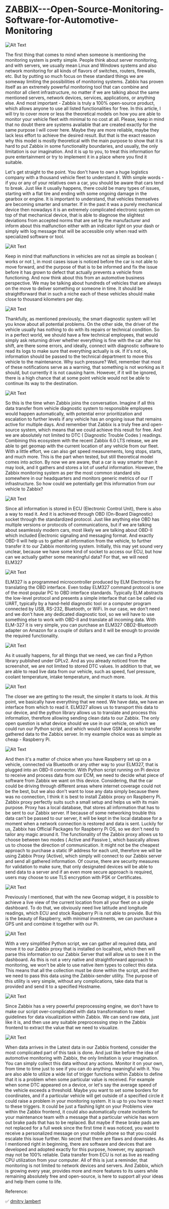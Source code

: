 # ZABBIX---Open-Source-Monitoring-Software-for-Automotive-Monitoring

![Alt Text](https://github.com/MagnoMonteCerqueira/ZABBIX---Open-Source-Monitoring-Software-for-Automotive-Monitoring/raw/main/Imgs/1641929639393.jpg)

The first thing that comes to mind when someone is mentioning the monitoring system is pretty simple. People think about server monitoring, and with servers, we usually mean Linux and Windows systems and also network monitoring for all kinds of flavors of switches, routers, firewalls, etc. But by putting so much focus on these standard things we are someway limiting the possibilities of monitoring systems. Zabbix has proven itself as an extremely powerful monitoring tool that can combine and monitor all client infrastructure, no matter if we are talking about the same mentioned servers, network devices, services, applications, or anything else. And most important - Zabbix is truly a 100% open-source product, which allows anyone to use all listed functionalities for free.
In this article, I will try to cover more or less the theoretical models on how you are able to monitor your vehicle fleet with minimal to no cost at all. Please, keep in mind that no doubt there are systems available that are created exactly for the same purpose I will cover here. Maybe they are more reliable, maybe they lack less effort to achieve the desired result. But that is the exact reason why this model is mostly theoretical with the main purpose to show that it is hard to put Zabbix in some functionality boundaries, and usually, the only limitation is our imagination. And it is up to you, to treat this information for pure entertainment or try to implement it in a place where you find it suitable.

Let's get straight to the point. You don't have to own a huge logistics company with a thousand vehicle fleet to understand it. With simple words - if you or any of your relatives own a car, you should be aware that cars tend to break. Just like it usually happens, there could be many types of issues, starting with a flat tire and ending with some ongoing damage in the gearbox or engine. It is important to understand, that vehicles themselves are becoming smarter and smarter. If in the past it was a purely mechanical device then nowadays it is an extremely complicated electronic system on top of that mechanical device, that is able to diagnose the slightest deviations from accepted norms that are set by the manufacturer and inform about this malfunction either with an indicator light on your dash or simply with log message that will be accessible only when read with specialized software or tool.

![Alt Text](https://github.com/MagnoMonteCerqueira/ZABBIX---Open-Source-Monitoring-Software-for-Automotive-Monitoring/raw/main/Imgs/1641931647053.jpg)


Keep in mind that malfunctions in vehicles are not as simple as boolean ( works or not ), in most cases issue is noticed before the car is not able to move forward, and the purpose of that is to be informed and fix the issue before it has grown to defect that actually prevents a vehicle from functioning.
And now think about this from an automotive business perspective. We may be talking about hundreds of vehicles that are always on the move to deliver something or someone in time. It should be straightforward that in such a niche each of these vehicles should make close to thousand kilometers per day.


![Alt Text](https://github.com/MagnoMonteCerqueira/ZABBIX---Open-Source-Monitoring-Software-for-Automotive-Monitoring/raw/main/Imgs/1641932679658.jpg)

Thankfully, as mentioned previously, the smart diagnostic system will let you know about all potential problems. On the other side, the driver of the vehicle usually has nothing to do with its repairs or technical condition. So in a perfect world, we should have a few technical employees, that would simply ask returning driver whether everything is fine with the car after his shift, are there some errors, and ideally, connect with diagnostic software to read its logs to make sure that everything actually is ok. If it's not ok, information should be passed to the technical department to move this vehicle to the maintenance.
Why such pressure? Well, remember that most of these notifications serve as a warning, that something is not working as it should, but currently it is not causing harm. However, if it will be ignored, there is a high chance that at some point vehicle would not be able to continue its way to the destination.


![Alt Text](https://github.com/MagnoMonteCerqueira/ZABBIX---Open-Source-Monitoring-Software-for-Automotive-Monitoring/raw/main/Imgs/1641933465952.png)


So this is the time when Zabbix joins the conversation. Imagine if all this data transfer from vehicle diagnostic system to responsible employees would happen automatically, with potential error prioritization and escalation to further levels if any vehicle has an ongoing issue that remains active for multiple days. And remember that Zabbix is a truly free and open-source system, which means that we could achieve this result for free. And we are absolutely not limited to DTC ( Diagnostic Trouble Codes ) readings. Combining this ecosystem with the recent Zabbix 6.0 LTS release, we are able to get geomap with the current location of any vehicle from our fleet. With a little effort, we can also get speed measurements, long stops, starts, and much more.
This is the part when tested, but still theoretical model comes into action. By now we are aware, that a car is way smarter than it may look, and it gathers and stores a lot of useful information. However, the Zabbix monitoring system as per the most common standard sits somewhere in our headquarters and monitors generic metrics of our IT infrastructure. So how could we potentially get this information from our vehicle to Zabbix?

![Alt Text](https://github.com/MagnoMonteCerqueira/ZABBIX---Open-Source-Monitoring-Software-for-Automotive-Monitoring/raw/main/Imgs/1641934244741.jpg)

Since all information is stored in ECU (Electronic Control Unit), there is also a way to read it. And it is achieved through OBD (On-Board Diagnostic) socket through the standardized protocol. Just like anything else OBD has multiple versions or protocols of communications, but if we are talking about seamlessly modern cars, most likely we are talking about OBD-II which included Electronic signaling and messaging format.
And exactly OBD-II will help us to gather all information from the vehicle, to further transfer it to our Zabbix monitoring system. Initially, this may yet sound very unclear, because we have some kind of socket to access our ECU, but how can we actually gather some meaningful data? For that, we will need ELM327


![Alt Text](https://github.com/MagnoMonteCerqueira/ZABBIX---Open-Source-Monitoring-Software-for-Automotive-Monitoring/raw/main/Imgs/1641935110348.jpg)

ELM327 is a programmed microcontroller produced by ELM Electronics for translating the OBD interface. Even today ELM327 command protocol is one of the most popular PC to OBD interface standards. Typically ELM abstracts the low-level protocol and presents a simple interface that can be called via UART, typically by a hand-held diagnostic tool or a computer program connected by USB, RS-232, Bluetooth, or WiFi. In our case, we don't need and we don't have any dedicated diagnostic tool, so we will have to use something else to work with OBD-II and translate all incoming data. With ELM-327 it is very simple, you can purchase an ELM327 OBD2-Bluetooth adapter on Amazon for a couple of dollars and it will be enough to provide the required functionality.

![Alt Text](https://github.com/MagnoMonteCerqueira/ZABBIX---Open-Source-Monitoring-Software-for-Automotive-Monitoring/raw/main/Imgs/1641935487519.jpg)


As it usually happens, for all things that we need, we can find a Python library published under GPLv2. And as you already noticed from the screenshot, we are not limited to stored DTC values. In addition to that, we are able to read live data from our vehicle, such as speed, fuel pressure, coolant temperature, intake temperature, and much more.

![Alt Text](https://github.com/MagnoMonteCerqueira/ZABBIX---Open-Source-Monitoring-Software-for-Automotive-Monitoring/raw/main/Imgs/1641934663189.jpg)

The closer we are getting to the result, the simpler it starts to look. At this point, we basically have everything that we need. We have data, we have an interface from which to read it. ELM327 allows us to transport this data to our device, and the python library allows us to translate and process this information, therefore allowing sending clean data to our Zabbix. The only open question is what device should we use in our vehicle, on which we could run our Python script, and which would have GSM access to transfer gathered data to the Zabbix server. In my example choice was as simple as cheap - Raspberry Pi.


![Alt Text](https://github.com/MagnoMonteCerqueira/ZABBIX---Open-Source-Monitoring-Software-for-Automotive-Monitoring/raw/main/Imgs/1641936196675.jpg)

And then it's a matter of choice when you have Raspberry set up on a vehicle, connected via Bluetooth or any other way to your ELM327, that is plugged into an OBD-II connector. With Python script running on Pi device to receive and process data from our ECM, we need to decide what piece of software from Zabbix we want on this device. Considering, that the car could be driving through different areas where internet coverage could not be the best, but we also don't want to lose any data simply because there was no connection, I think it is best to install Zabbix proxy on Raspberry Pi.
Zabbix proxy perfectly suits such a small setup and helps us with its main purpose. Proxy has a local database, that stores all information that has to be sent to our Zabbix server. If because of some networking trouble this data can't be passed to our server, it will be kept in the local database for a moment when a network connection is restored and data is sent. Luckily for us, Zabbix has Official Packages for Raspberry Pi OS, so we don't need to tailor any magic around it.
The functionality of the Zabbix proxy allows us to choose between two modes ( Active and Passive ), which basically allows us to choose the direction of communication. It might not be the cheapest approach to purchase a static IP address for each unit, therefore we will be using Zabbix Proxy (Active), which simply will connect to our Zabbix server and send all gathered information. Of course, there are security measures for validation to make sure, that only designated devices will be able to send data to a server and if an even more secure approach is required, users may choose to use TLS encryption with PSK or Certificates.


![Alt Text](https://github.com/MagnoMonteCerqueira/ZABBIX---Open-Source-Monitoring-Software-for-Automotive-Monitoring/raw/main/Imgs/1641936861810.jpg)


Previously I mentioned, that with the new Geomap widget, it is possible to achieve a live view of the current location from all your fleet on a single dashboard. To do that, we obviously need live latitude and longitude readings, which ECU and stock Raspberry Pi is not able to provide. But this is the beauty of Raspberry, with minimal investments, we can purchase a GPS unit and combine it together with our Pi.


![Alt Text](https://github.com/MagnoMonteCerqueira/ZABBIX---Open-Source-Monitoring-Software-for-Automotive-Monitoring/raw/main/Imgs/1641937127377.jpg)


With a very simplified Python script, we can gather all required data, and move it to our Zabbix proxy that is installed on localhost, which then will parse this information to our Zabbix Server that will allow us to see it in the dashboard. As this is not a very native and straightforward approach to monitoring, we won't be able to use native item types to collect this data. This means that all the collection must be done within the script, and then we need to pass this data using the Zabbix-sender utility. The purpose of this utility is very simple, without any complications, take data that is provided and send it to a specified Hostname.

![Alt Text](https://github.com/MagnoMonteCerqueira/ZABBIX---Open-Source-Monitoring-Software-for-Automotive-Monitoring/raw/main/Imgs/1641937429292.jpg)


Since Zabbix has a very powerful preprocessing engine, we don't have to make our script over-complicated with data transformation to meet guidelines for data visualization within Zabbix. We can send raw data, just like it is, and then use any suitable preprocessing step in the Zabbix frontend to extract the value that we need to visualize.

![Alt Text](https://github.com/MagnoMonteCerqueira/ZABBIX---Open-Source-Monitoring-Software-for-Automotive-Monitoring/raw/main/Imgs/1641937602678.jpg)

When data arrives in the Latest data in our Zabbix frontend, consider the most complicated part of this task is done. And just like before the idea of automotive monitoring with Zabbix, the only limitation is your imagination. You can simply collect this data without any actions. Monitor it on your own, from time to time just to see if you can do anything meaningful with it.
You are also able to utilize a wide list of trigger functions within Zabbix to define that it is a problem when some particular value is received. For example when some DTC appeared on a device, or let's say the average speed of the vehicle exceeds a threshold. Maybe you want to set some borders for coordinates, and if a particular vehicle will get outside of a specified circle it could raise a problem in your monitoring system.
It is up to you how to react to these triggers. It could be just a flashing light on your Problems view within the Zabbix frontend, it could also automatically create incidents for your maintenance team with a message that a particular vehicle has worn out brake pads that has to be replaced. But maybe if these brake pads are not replaced for a full week since the first time it was noticed, you want to receive a personalized message on your mobile phone so that you could escalate this issue further.
No secret that there are flaws and downsides. As I mentioned right in beginning, there are software and devices that are developed and adopted exactly for this purpose, however, my approach may not be 100% reliable. Data transfer from ECU is not as live as reading CPU utilization from your computer. All of this is just a reminder, that monitoring is not limited to network devices and servers. And Zabbix, which is growing every year, provides more and more features to its users while remaining absolutely free and open-source, is here to support all your ideas and help them come to life.


Reference:



✅ [dmitry lambert](https://www.linkedin.com/pulse/zabbix-open-source-monitoring-software-automotive-dmitry-lambert/)









